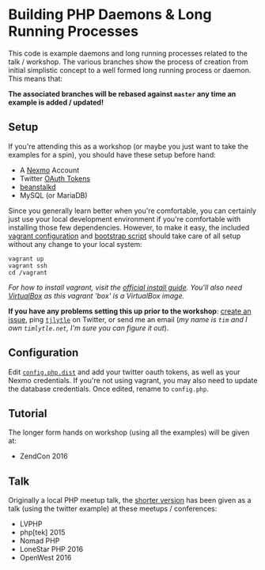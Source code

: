 Building PHP Daemons & Long Running Processes
=============================================
This code is example daemons and long running processes related to the talk / workshop. The various branches show the 
process of creation from initial simplistic concept to a well formed long running process or daemon. This means that:
 
**The associated branches will be rebased against `master` any time an example is added / updated!**

Setup
-----
If you're attending this as a workshop (or maybe you just want to take the examples for a spin), you should have these
setup before hand:
- A [Nexmo][nexmo] Account 
- Twitter [OAuth Tokens][twitter] 
- [beanstalkd][beanstalkd]
- MySQL (or MariaDB)

Since you generally learn better when you're comfortable, you can certainly just use your local development environment
if you're comfortable with installing those few dependencies. However, to make it easy, the included [vagrant 
configuration](./Vagrantfile) and [bootstrap script](./vagrant/bootstrap.sh) should take care of all setup without any 
change to your local system:
    
    vagrant up
    vagrant ssh
    cd /vagrant
    
_For how to install vagrant, visit the [official install guide][vagrant]. You'll also need [VirtualBox][virtualbox] as
this vagrant 'box' is a VirtualBox image._

**If you have any problems setting this up prior to the workshop**: [create an issue](../../issues/new), ping 
[`tjlytle`][t] on Twitter, or send me an email (_my name is `tim` and I own `timlytle.net`, I'm sure you can figure 
it out_).

Configuration
-------------
Edit [`config.php.dist`](./config.php.dist) and add your twitter oauth tokens, as well as your Nexmo credentials. If 
you're not using vagrant, you may also need to update the database credentials. Once edited, rename to `config.php`.

Tutorial
--------
The longer form hands on workshop (using all the examples) will be given at:
- ZendCon 2016

Talk
----
Originally a local PHP meetup talk, the [shorter version][talk] has been given as a talk (using the twitter example) 
at these meetups / conferences:
- LVPHP
- php[tek] 2015
- Nomad PHP 
- LoneStar PHP 2016
- OpenWest 2016

[talk]: https://prezi.com/0l3a7q5dywc6/building-php-daemons-and-long-running-processes/
[nexmo]: https://dashboard.nexmo.com/sign-up?utm_source=DEV_REL&utm_medium=github&utm_campaign=tjlytle/daemon-example
[beanstalkd]: http://kr.github.io/beanstalkd/
[twitter]: https://dev.twitter.com/oauth/overview/application-owner-access-tokens
[vagrant]: https://www.vagrantup.com/docs/installation/
[virtualbox]: https://www.vagrantup.com/docs/virtualbox/
[t]: https://twitter.com/tjlytle